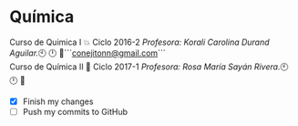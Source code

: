 # Química
Curso de Quimica I :boom: Ciclo 2016-2 _Profesora: Korali Carolina Durand Aguilar._:clock10: :clock12: :e-mail:´´´conejitonn@gmail.com´´´<br /> 
Curso de Química II :blue_book: Ciclo 2017-1 _Profesora: Rosa María Sayán Rivera._:clock10: :clock12: :e-mail:
- [x] Finish my changes
- [ ] Push my commits to GitHub
